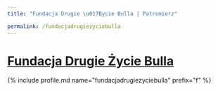 ```yaml
---
title: "Fundacja Drugie \u017Bycie Bulla | Patromierz"

permalink: /fundacjadrugiezyciebulla
---
```


# [Fundacja Drugie Życie Bulla](https://patronite.pl/fundacjadrugiezyciebulla)

{% include profile.md name="fundacjadrugiezyciebulla" prefix="f" %}
